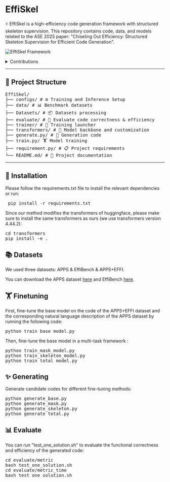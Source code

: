 # EffiSkel

⚡️ EffiSkel is a high-efficiency code generation framework with structured skeleton supervision.
This repository contains code, data, and models related to the ASE 2025 paper: "Chiseling Out Efficiency: Structured Skeleton Supervision for Efficient Code Generation".

![EffiSkel Framework](assets/images/EffiSkel.png)

<details>
  <summary>Contributions</summary>

  - 1 Conceptual Innovation. We propose the concept of an efficiency skeleton to highlight structural aspects that strongly influence code efficiency. While efficiency also depends on external factors (e.g., hardware or compilers), we focus on structural properties as they offer actionable, learnable signals for LLMs. By using these patterns as explicit supervision—rather than relying solely on code examples—we guide models to encode algorithmic best practices and performance-aware programming more effectively.
  - 2 Technical Advances. We propose three complementary strategies to systematically extract representative efficiency skeletons. Moreover, we develop a structure-aware multi-task learning framework that jointly optimizes skeleton prediction and code generation, effectively embedding efficiency insights directly into LLM training.
  - 3 Empirical Validation. We introduce the APPS+EFFI benchmark, explicitly focusing on efficiency-critical code generation tasks, and demonstrate through extensive experiments that EffiSkel achieves significant improvements in runtime efficiency across multiple benchmarks.

</details>

---

## 📁 Project Structure

<pre>
EffiSkel/
├── configs/ # ⚙️ Training and Inference Setup
├── data/ # 📊 Benchmark datasets
├── Datasets/ # 📦 Datasets processing
├── evaluate/ # 📝 Evaluate code correctness & efficiency
├── trainer/ # 🎯 Training launcher
├── transformers/ # 🧩 Model backbone and customization
├── generate.py/ # 🚀 Generation code
├── train.py/ 🏋️ Model training
├── requirement.py/ # 📋 Project requirements
└── README.md/ # 📖 Project documentation
</pre>
  
---

## 🧰 Installation 

Please follow the requirements.txt file to install the relevant dependencies or run:

<pre> pip install -r requirements.txt</pre>

Since our method modifies the transformers of huggingface, please make sure to install the same transformers as ours (we use transformers version 4.44.2):

<pre>
cd transformers
pip install -e .
</pre>
  
## 📚 Datasets

We used three datasets: APPS & EffiBench & APPS+EFFI.

You can download the APPS dataset [here](https://github.com/hendrycks/apps) and EffiBench [here](https://github.com/huangd1999/EffiBench).

## 🏋️ Finetuning

First, fine-tune the base model on the code of the APPS+EFFI dataset and the corresponding natural language description of the APPS dataset by running the following code:
<pre>
python train_base_model.py
</pre>
Then, fine-tune the base model in a multi-task framework :
<pre>
python train_mask_model.py
python train_skeleton_model.py
python train_total_model.py
</pre>

## ✨ Generating

Generate candidate codes for different fine-tuning methods:
<pre>
python generate_base.py
python generate_mask.py
python generate_skeleton.py
python generate_total.py
</pre>

## 📊 Evaluate

You can run "test_one_solution.sh" to evaluate the functional correctness and efficiency of the generated code:
<pre>
cd evaluate/metric
bash test_one_solution.sh
cd evaluate/metric_time
bash test_one_solution.sh
</pre>




